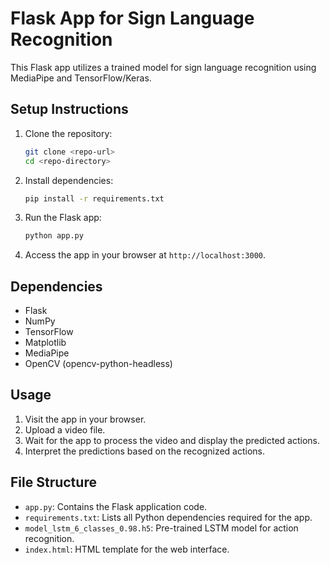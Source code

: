 # Flask App for Sign Language Recognition

This Flask app utilizes a trained model for sign language recognition using MediaPipe and TensorFlow/Keras.

## Setup Instructions

1. Clone the repository:
   ```bash
   git clone <repo-url>
   cd <repo-directory>
   ```

2. Install dependencies:
   ```bash
   pip install -r requirements.txt
   ```

<!--  Download the trained model (`model_lstm_6_classes_0.98.h5`) and place it in the root directory of the project.-->

3. Run the Flask app:
   ```bash
   python app.py
   ```

4. Access the app in your browser at `http://localhost:3000`.

## Dependencies

- Flask
- NumPy
- TensorFlow
- Matplotlib
- MediaPipe
- OpenCV (opencv-python-headless)

## Usage

1. Visit the app in your browser.
2. Upload a video file.
3. Wait for the app to process the video and display the predicted actions.
4. Interpret the predictions based on the recognized actions.

## File Structure

- `app.py`: Contains the Flask application code.
- `requirements.txt`: Lists all Python dependencies required for the app.
- `model_lstm_6_classes_0.98.h5`: Pre-trained LSTM model for action recognition.
- `index.html`: HTML template for the web interface.
